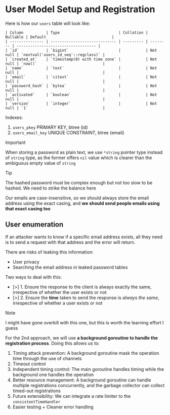 # User Model Setup and Registration

Here is how our `users` table will look like:

```
| Column          | Type                          | Collation | Nullable | Default                             |
| --------------- | ----------------------------- | --------- | -------- | ----------------------------------- |
| `id`            | `bigint`                      |           | Not null | `nextval('users_id_seq'::regclass)` |
| `created_at`    | `timestamp(0) with time zone` |           | Not null | `now()`                             |
| `name`          | `text`                        |           | Not null |                                     |
| `email`         | `citext`                      |           | Not null |                                     |
| `password_hash` | `bytea`                       |           | Not null |                                     |
| `activated`     | `boolean`                     |           | Not null |                                     |
| `version`       | `integer`                     |           | Not null | `1`                                 |
```

Indexes:

1. `users_pkey` PRIMARY KEY, btree (id)
2. `users_email_key` UNIQUE CONSTRAINT, btree (email)

> [!IMPORTANT]
> When storing a password as plain text, we use `*string` pointer type instead of `string` type, as the former offers `nil` value which is clearer than the ambiguous empty value of `string`

> [!TIP]
> The hashed password must be complex enough but not too slow to be hashed. We need to strike the balance here

Our emails are case-insensitive, so we should always store the email address using the exact casing, and **we should send people emails using that exact casing too**

## User enumeration

If an attacker wants to know if a specific email address exists, all they need is to send a request with that address and the error will return.

There are risks of leaking this information:

- User privacy
- Searching the email address in leaked password tables

Two ways to deal with this:

- [>] 1. Ensure the response to the client is always exactly the same, irrespective of whether the user exists or not
- [>] 2. Ensure the **time** taken to send the response is _always the same_, irrespective of whether a user exists or not

> [!NOTE]
> I might have gone overkill with this one, but this is worth the learning effort I guess

For the 2nd approach, we will use **a background goroutine to handle the registration process**. Doing this allows us to:

1. Timing attack prevention: A background goroutine mask the operation time through the use of channels
2. Timeout control
3. Independent timing control: The main goroutine handles timing while the background one handles the operation
4. Better resource management: A background goroutine can handle multiple registrations concurrently, and the garbage collector can collect timed-out registrations
5. Future extensibility: We can integrate a rate limiter to the `consistentTimeHandler`
6. Easier testing + Cleaner error handling
